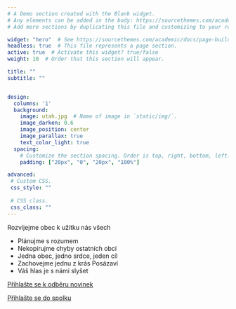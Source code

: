 ```yaml
---
# A Demo section created with the Blank widget.
# Any elements can be added in the body: https://sourcethemes.com/academic/docs/writing-markdown-latex/
# Add more sections by duplicating this file and customizing to your requirements.

widget: "hero"  # See https://sourcethemes.com/academic/docs/page-builder/
headless: true  # This file represents a page section.
active: true  # Activate this widget? true/false
weight: 10  # Order that this section will appear.

title: ""
subtitle: ""


design:
  columns: '1'
  background:
    image: utah.jpg  # Name of image in `static/img/`.
    image_darken: 0.6
    image_position: center
    image_parallax: true
    text_color_light: true
  spacing:
    # Customize the section spacing. Order is top, right, bottom, left.
    padding: ["20px", "0", "20px", "100%"]

advanced:
 # Custom CSS. 
 css_style: ""
 
 # CSS class.
 css_class: ""
---
```


Rozvíjejme obec k užitku nás všech
- Plánujme s rozumem
- Nekopírujme chyby ostatních obcí
- Jedna obec, jedno srdce, jeden cíl
- Zachovejme jednu z krás Posázaví
- Váš hlas je s námi slyšet

[Přihlašte se k odběru novinek](https://docs.google.com/forms/d/e/1FAIpQLSe7hRoejTstbG6nJZR3VAzkWoykDZ6zeayH7BFKf5xda5PrTg/viewform?usp=sf_link)

[Přihlašte se do spolku](https://forms.gle/PaEdvTVJpjTwCwMC8)